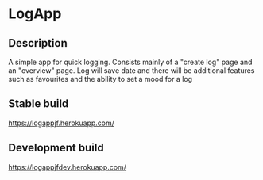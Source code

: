 # LogApp

## Description
A simple app for quick logging. Consists mainly of a "create log" page and an "overview" page. Log will save date and there will be additional features such as favourites and the ability to set a mood for a log

## Stable build
https://logappjf.herokuapp.com/

## Development build
https://logappjfdev.herokuapp.com/
